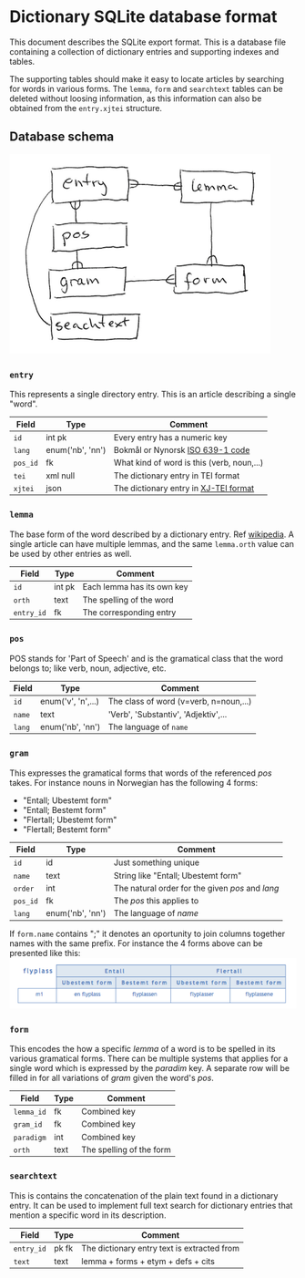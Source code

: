 # Dictionary SQLite database format

This document describes the SQLite export format.  This is a database file
containing a collection of dictionary entries and supporting indexes and
tables.

The supporting tables should make it easy to locate articles by searching for
words in various forms.  The `lemma`, `form` and `searchtext` tables can be
deleted without loosing information, as this information can also
be obtained from the `entry.xjtei` structure.

## Database schema

![ER-diagram](img/er.png)

### `entry`

This represents a single directory entry.  This is an article describing a
single "word".

Field|Type|Comment
-----|----|---------
`id` | int pk | Every entry has a numeric key
`lang` | enum('nb', 'nn') | Bokmål or Nynorsk [ISO 639-1 code](https://en.wikipedia.org/wiki/ISO_639-1)
`pos_id`| fk | What kind of word is this (verb, noun,...)
`tei` | xml null | The dictionary entry in TEI format
`xjtei` | json | The dictionary entry in [XJ-TEI format](xjtei.md)

### `lemma`

The base form of the word described by a dictionary entry.
Ref [wikipedia](https://en.wikipedia.org/wiki/Lemma_(morphology)).
A single article can have multiple lemmas, and the same `lemma.orth`
value can be used by other entries as well.

Field|Type|Comment
-----|----|---------
`id` | int pk | Each lemma has its own key
`orth`| text | The spelling of the word
`entry_id`|fk | The corresponding entry

### `pos`

POS stands for 'Part of Speech' and is the gramatical class that the
word belongs to; like verb, noun, adjective, etc.

Field|Type|Comment
-----|----|---------
`id` | enum('v', 'n',...) | The class of word (v=verb, n=noun,...)
`name`| text | 'Verb', 'Substantiv', 'Adjektiv',...
`lang`| enum('nb', 'nn') | The language of `name`

### `gram`

This expresses the gramatical forms that words of the referenced _pos_
takes.  For instance nouns in Norwegian has the following 4 forms:

* "Entall; Ubestemt form"
* "Entall; Bestemt form"
* "Flertall; Ubestemt form"
* "Flertall; Bestemt form"

Field|Type|Comment
-----|----|---------
`id` | id | Just something unique
`name`| text | String like "Entall; Ubestemt form"
`order`| int | The natural order for the given _pos_ and _lang_
`pos_id` | fk | The _pos_ this applies to
`lang` | enum('nb', 'nn') | The language of _name_

If `form.name` contains ";" it denotes an oportunity to join columns together
names with the same prefix.  For instance the 4 forms above can be presented
like this:
![table of forms](img/gram.png)


### `form`

This encodes the how a specific _lemma_ of a word is to be spelled in its
various gramatical forms.  There can be multiple systems that applies for a
single word which is expressed by the _paradim_ key.  A separate row will be
filled in for all variations of _gram_ given the word's _pos_.

Field|Type|Comment
-----|----|---------
`lemma_id` | fk | Combined key
`gram_id` | fk | Combined key
`paradigm` | int | Combined key
`orth` | text | The spelling of the form

### `searchtext`

This is contains the concatenation of the plain text found in a dictionary
entry.  It can be used to implement full text search for dictionary entries
that mention a specific word in its description.

Field|Type|Comment
-----|----|---------
`entry_id` | pk fk | The dictionary entry text is extracted from
`text` | text | lemma + forms + etym + defs + cits

